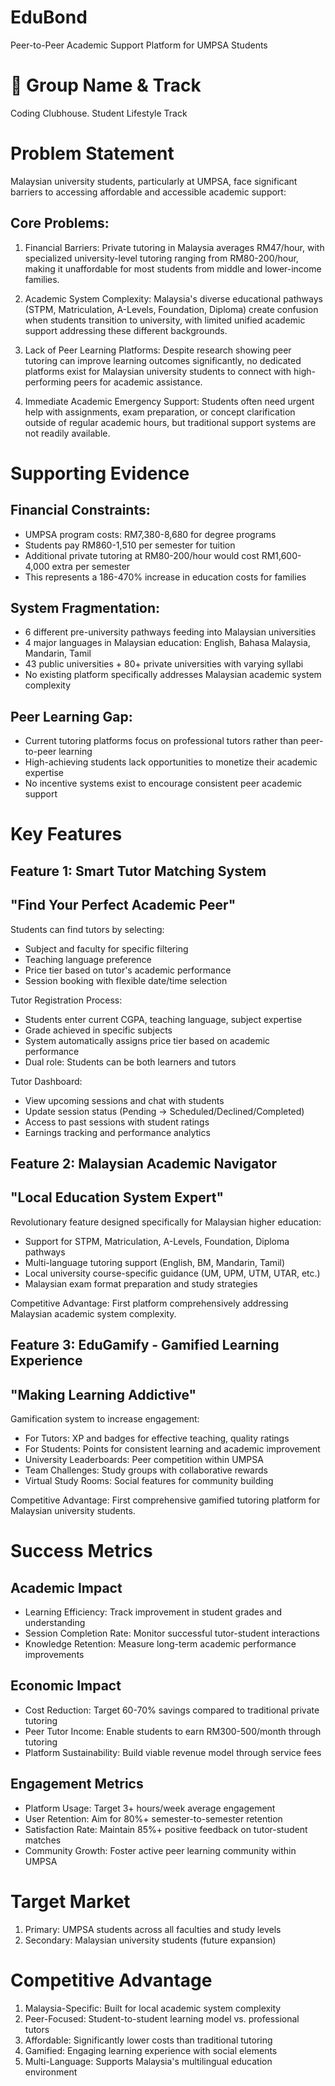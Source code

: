 # EduBond
Peer-to-Peer Academic Support Platform for UMPSA Students

# 🎯 Group Name & Track
Coding Clubhouse. Student Lifestyle Track

# Problem Statement
Malaysian university students, particularly at UMPSA, face significant barriers to accessing affordable and accessible academic support:

## Core Problems:
1. Financial Barriers:
   Private tutoring in Malaysia averages RM47/hour, with specialized university-level tutoring ranging from RM80-200/hour, making it unaffordable for most students from middle and lower-income families.
   
2. Academic System Complexity:
   Malaysia's diverse educational pathways (STPM, Matriculation, A-Levels, Foundation, Diploma) create confusion when students transition to university, with limited unified academic support addressing these different backgrounds.
   
3. Lack of Peer Learning Platforms:
   Despite research showing peer tutoring can improve learning outcomes significantly, no dedicated platforms exist for Malaysian university students to connect with high-performing peers for academic assistance.
   
4. Immediate Academic Emergency Support:
   Students often need urgent help with assignments, exam preparation, or concept clarification outside of regular academic hours, but traditional support systems are not readily available.

# Supporting Evidence
## Financial Constraints:
- UMPSA program costs: RM7,380-8,680 for degree programs
- Students pay RM860-1,510 per semester for tuition
- Additional private tutoring at RM80-200/hour would cost RM1,600-4,000 extra per semester
- This represents a 186-470% increase in education costs for families

## System Fragmentation:
- 6 different pre-university pathways feeding into Malaysian universities
- 4 major languages in Malaysian education: English, Bahasa Malaysia, Mandarin, Tamil
- 43 public universities + 80+ private universities with varying syllabi
- No existing platform specifically addresses Malaysian academic system complexity

## Peer Learning Gap:
- Current tutoring platforms focus on professional tutors rather than peer-to-peer learning
- High-achieving students lack opportunities to monetize their academic expertise
- No incentive systems exist to encourage consistent peer academic support


# Key Features
## Feature 1: Smart Tutor Matching System
## "Find Your Perfect Academic Peer"

Students can find tutors by selecting:
- Subject and faculty for specific filtering
- Teaching language preference
- Price tier based on tutor's academic performance
- Session booking with flexible date/time selection

Tutor Registration Process:
- Students enter current CGPA, teaching language, subject expertise
- Grade achieved in specific subjects
- System automatically assigns price tier based on academic performance
- Dual role: Students can be both learners and tutors

Tutor Dashboard:
- View upcoming sessions and chat with students
- Update session status (Pending → Scheduled/Declined/Completed)
- Access to past sessions with student ratings
- Earnings tracking and performance analytics

## Feature 2: Malaysian Academic Navigator
## "Local Education System Expert"

Revolutionary feature designed specifically for Malaysian higher education:
- Support for STPM, Matriculation, A-Levels, Foundation, Diploma pathways
- Multi-language tutoring support (English, BM, Mandarin, Tamil)
- Local university course-specific guidance (UM, UPM, UTM, UTAR, etc.)
- Malaysian exam format preparation and study strategies

Competitive Advantage: First platform comprehensively addressing Malaysian academic system complexity.

## Feature 3: EduGamify - Gamified Learning Experience
## "Making Learning Addictive"

Gamification system to increase engagement:
- For Tutors: XP and badges for effective teaching, quality ratings
- For Students: Points for consistent learning and academic improvement
- University Leaderboards: Peer competition within UMPSA
- Team Challenges: Study groups with collaborative rewards
- Virtual Study Rooms: Social features for community building

Competitive Advantage: First comprehensive gamified tutoring platform for Malaysian university students.

# Success Metrics

## Academic Impact
- Learning Efficiency: Track improvement in student grades and understanding
- Session Completion Rate: Monitor successful tutor-student interactions
- Knowledge Retention: Measure long-term academic performance improvements

## Economic Impact
- Cost Reduction: Target 60-70% savings compared to traditional private tutoring
- Peer Tutor Income: Enable students to earn RM300-500/month through tutoring
- Platform Sustainability: Build viable revenue model through service fees

## Engagement Metrics
- Platform Usage: Target 3+ hours/week average engagement
- User Retention: Aim for 80%+ semester-to-semester retention
- Satisfaction Rate: Maintain 85%+ positive feedback on tutor-student matches
- Community Growth: Foster active peer learning community within UMPSA

# Target Market
1. Primary: UMPSA students across all faculties and study levels
2. Secondary: Malaysian university students (future expansion)

# Competitive Advantage
1. Malaysia-Specific: Built for local academic system complexity
2. Peer-Focused: Student-to-student learning model vs. professional tutors
3. Affordable: Significantly lower costs than traditional tutoring
4. Gamified: Engaging learning experience with social elements
5. Multi-Language: Supports Malaysia's multilingual education environment
